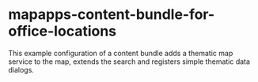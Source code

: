 # mapapps-content-bundle-for-office-locations
This example configuration of a content bundle adds a thematic map service to the map, extends the search and registers simple thematic data dialogs.
